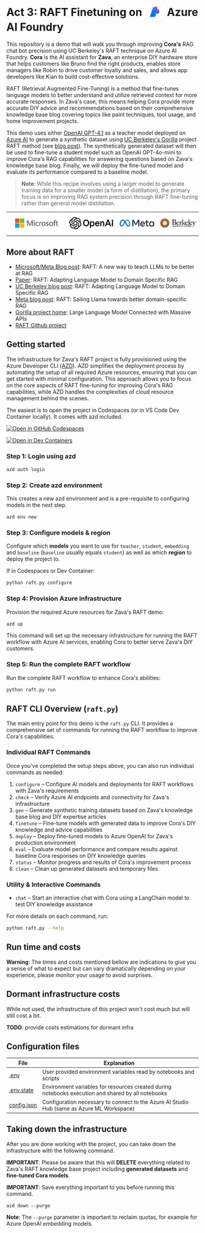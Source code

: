 # Act 3: RAFT Finetuning on<sub><img src="./doc/azure-ai-foundry.png" width="65"></sub>Azure AI Foundry

This repository is a demo that will walk you through improving **Cora's** RAG chat bot precision using UC Berkeley's RAFT technique on Azure AI Foundry. **Cora** is the AI assistant for **Zava**, an enterprise DIY hardware store that helps customers like Bruno find the right products, enables store managers like Robin to drive customer loyalty and sales, and allows app developers like Kian to build cost-effective solutions.

RAFT (Retrieval Augmented Fine-Tuning) is a method that fine-tunes language models to better understand and utilize retrieved context for more accurate responses. In Zava's case, this means helping Cora provide more accurate DIY advice and recommendations based on their comprehensive knowledge base blog covering topics like paint techniques, tool usage, and home improvement projects.

This demo uses either [OpenAI GPT-4.1](https://azure.microsoft.com/en-us/blog/announcing-the-gpt-4-1-model-series-for-azure-ai-foundry-developers/) as a teacher model deployed on [Azure AI](https://aka.ms/c/learn-ai) to generate a synthetic dataset using [UC Berkeley's Gorilla](https://aka.ms/ucb-gorilla) project RAFT method (see [blog post](https://aka.ms/raft-blog)). The synthetically generated dataset will then be used to fine-tune a student model such as OpenAI GPT-4o-mini to improve Cora's RAG capabilities for answering questions based on Zava's knowledge base blog. Finally, we will deploy the fine-tuned model and evaluate its performance compared to a baseline model.

> **Note**: While this recipe involves using a larger model to generate training data for a smaller model (a form of distillation), the primary focus is on improving RAG system precision through RAFT fine-tuning rather than general model distillation.

<table>
    <tr>
        <td><img src="./doc/microsoft-logo.png" style="max-height:100px; height: auto;"/></td>
        <td><img src="./doc/openai-logo.png" style="max-height:100px; height: auto;"/></td>
        <td><img src="./doc/meta-logo.png" style="max-height:100px; height: auto;" /></td>
        <td><img src="./doc/ucb-logo.png" style="max-height:100px; height: auto;" /></td>
    </tr>
</table>


## More about RAFT

- [Microsoft/Meta Blog post](https://aka.ms/raft-blog): RAFT:  A new way to teach LLMs to be better at RAG
- [Paper](https://aka.ms/raft-paper): RAFT: Adapting Language Model to Domain Specific RAG
- [UC Berkeley blog post](https://aka.ms/raft-blog-ucb): RAFT: Adapting Language Model to Domain Specific RAG
- [Meta blog post](https://aka.ms/raft-blog-meta): RAFT: Sailing Llama towards better domain-specific RAG
- [Gorilla project home](https://aka.ms/gorilla-home): Large Language Model Connected with Massive APIs
- [RAFT Github project](https://aka.ms/raft-repo)

## Getting started

The infrastructure for Zava's RAFT project is fully provisioned using the Azure Developer CLI ([AZD](https://aka.ms/c/learn/azd)). AZD simplifies the deployment process by automating the setup of all required Azure resources, ensuring that you can get started with minimal configuration. This approach allows you to focus on the core aspects of RAFT fine-tuning for improving Cora's RAG capabilities, while AZD handles the complexities of cloud resource management behind the scenes.

The easiest is to open the project in Codespaces (or in VS Code Dev Container locally). It comes with azd included.

[![Open in GitHub Codespaces](https://github.com/codespaces/badge.svg)](https://codespaces.new/Azure-Samples/raft-distillation-recipe)

[![Open in Dev Containers](https://img.shields.io/static/v1?style=for-the-badge&label=Dev%20Containers&message=Open&color=blue&logo=visualstudiocode)](https://vscode.dev/redirect?url=vscode://ms-vscode-remote.remote-containers/cloneInVolume?url=https://github.com/Azure-Samples/raft-distillation-recipe)

### Step 1: Login using azd

```bash
azd auth login
```

### Step 2: Create azd environment

This creates a new azd environment and is a pre-requisite to configuring models in the next step.

```bash
azd env new
```

### Step 3: Configure models & region

Configure which **models** you want to use for `teacher`, `student`, `embedding` and `baseline` (`baseline` usually equals `student`) as well as which **region** to deploy the project to.

If in Codespaces or Dev Container:

```bash
python raft.py configure
```

### Step 4: Provision Azure infrastructure

Provision the required Azure resources for Zava's RAFT demo:

```bash
azd up
```

This command will set up the necessary infrastructure for running the RAFT workflow with Azure AI services, enabling Cora to better serve Zava's DIY customers.

### Step 5: Run the complete RAFT workflow

Run the complete RAFT workflow to enhance Cora's abilities:

```bash
python raft.py run
```

## RAFT CLI Overview (`raft.py`)

The main entry point for this demo is the `raft.py` CLI. It provides a comprehensive set of commands for running the RAFT workflow to improve Cora's capabilities.

### Individual RAFT Commands

Once you've completed the setup steps above, you can also run individual commands as needed:

1. `configure` – Configure AI models and deployments for RAFT workflows with Zava's requirements
2. `check` – Verify Azure AI endpoints and connectivity for Zava's infrastructure
3. `gen` – Generate synthetic training datasets based on Zava's knowledge base blog and DIY expertise articles
4. `finetune` – Fine-tune models with generated data to improve Cora's DIY knowledge and advice capabilities
5. `deploy` – Deploy fine-tuned models to Azure OpenAI for Zava's production environment
6. `eval` – Evaluate model performance and compare results against baseline Cora responses on DIY knowledge queries
7. `status` – Monitor progress and results of Cora's improvement process
8. `clean` – Clean up generated datasets and temporary files

### Utility & Interactive Commands

- `chat` – Start an interactive chat with Cora using a LangChain model to test DIY knowledge assistance

For more details on each command, run:

```bash
python raft.py --help
```

## Run time and costs

**Warning**: The times and costs mentioned bellow are indications to give you a sense of what to expect but can vary dramatically depending on your experience, please monitor your usage to avoid surprises.

## Dormant infrastructure costs

While not used, the infrastructure of this project won't cost much but will still cost a bit.

**TODO**: provide costs estimations for dormant infra

## Configuration files

| File      | Explanation      |
| ------------- | ---------------- |
| [.env](./.env) | User provided environment variables read by notebooks and scripts |
| [.env.state](./.env.state) | Environment variables for resources created during notebooks execution and shared by all notebooks |
| [config.json](./config.json) | Configuration necessary to connect to the Azure AI Studio Hub (same as Azure ML Workspace) |

## Taking down the infrastructure

After you are done working with the project, you can take down the infrastructure with the following command.

**IMPORTANT**: Please be aware that this will **DELETE** everything related to Zava's RAFT knowledge base project including **generated datasets** and **fine-tuned Cora models**.

**IMPORTANT**: Save everything important to you before running this command.

```
azd down --purge
```

**Note**: The `--purge` parameter is important to reclaim quotas, for example for Azure OpenAI embedding models.
